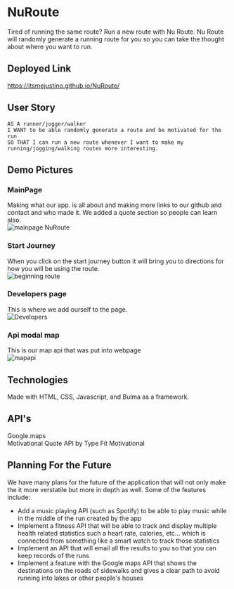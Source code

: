 # NuRoute

Tired of running the same route? Run a new route with Nu Route. Nu Route will randomly generate a running route for you so you can take the thought about where you want to run.

## Deployed Link

<https://itsmejustino.github.io/NuRoute/>

## User Story

```
AS A runner/jogger/walker
I WANT to be able randomly generate a route and be motivated for the run
SO THAT I can run a new route whenever I want to make my running/jogging/walking routes more interesting.
```

## Demo Pictures

### MainPage

Making what our app. is all about and making more links to our github and contact and who made it.
We added a quote section so people can learn also. <br> 
![mainpage NuRoute](https://github.com/itsmejustino/NuRoute/blob/99058b8f17f01324f404952eec690544c73ba7a7/assets/Nuroute%20homepage.png)

### Start Journey

When you click on the start journey button it will bring you to directions for
how you will be using the route. <br>
![beginning route](https://github.com/itsmejustino/NuRoute/blob/99058b8f17f01324f404952eec690544c73ba7a7/assets/start%20run.png)

### Developers page

This is where we add ourself to the page. <br>
![Developers](https://github.com/itsmejustino/NuRoute/blob/99058b8f17f01324f404952eec690544c73ba7a7/assets/developers.png)

### Api modal map

This is our map api that was put into webpage<br>
![mapapi](https://github.com/itsmejustino/NuRoute/blob/99058b8f17f01324f404952eec690544c73ba7a7/assets/mapfeatures.png)

## Technologies

Made with HTML, CSS, Javascript, and Bulma as a framework.

## API's

Google.maps <br>
Motivational Quote API by Type Fit Motivational 

## Planning For the Future
We have many plans for the future of the application that will not only make the it more verstatile but more in depth as well. Some of the features include:
* Add a music playing API (such as Spotify) to be able to play music while in the middle of the run created by the app
* Implement a fitness API that will be able to track and display multiple health related statistics such a heart rate, calories, etc... which is connected from something like a smart watch to track those statistics
* Implement an API that will email all the results to you so that you can keep records of the runs
* Implement a feature with the Google maps API that shows the destinations on the roads of sidewalks and gives a clear path to avoid running into lakes or other people's houses
